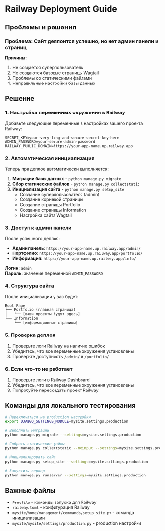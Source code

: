 # Railway Deployment Guide

## Проблемы и решения

### Проблема: Сайт деплоится успешно, но нет админ панели и страниц

**Причины:**
1. Не создается суперпользователь
2. Не создаются базовые страницы Wagtail
3. Проблемы со статическими файлами
4. Неправильные настройки базы данных

## Решение

### 1. Настройка переменных окружения в Railway

Добавьте следующие переменные в настройках вашего проекта Railway:

```
SECRET_KEY=your-very-long-and-secure-secret-key-here
ADMIN_PASSWORD=your-secure-admin-password
RAILWAY_PUBLIC_DOMAIN=https://your-app-name.up.railway.app
```

### 2. Автоматическая инициализация

Теперь при деплое автоматически выполняется:

1. **Миграции базы данных** - `python manage.py migrate`
2. **Сбор статических файлов** - `python manage.py collectstatic`
3. **Инициализация сайта** - `python manage.py setup_site`
   - Создание суперпользователя (admin)
   - Создание корневой страницы
   - Создание страницы Portfolio
   - Создание страницы Information
   - Настройка сайта Wagtail

### 3. Доступ к админ панели

После успешного деплоя:

- **Админ панель**: `https://your-app-name.up.railway.app/admin/`
- **Портфолио**: `https://your-app-name.up.railway.app/portfolio/`
- **Информация**: `https://your-app-name.up.railway.app/info/`

**Логин**: `admin`  
**Пароль**: значение переменной `ADMIN_PASSWORD`

### 4. Структура сайта

После инициализации у вас будет:

```
Root Page
├── Portfolio (главная страница)
│   └── [ваши проекты будут здесь]
└── Information
    └── [информационные страницы]
```

### 5. Проверка деплоя

1. Проверьте логи Railway на наличие ошибок
2. Убедитесь, что все переменные окружения установлены
3. Проверьте доступность `/admin/` и `/portfolio/`

### 6. Если что-то не работает

1. Проверьте логи в Railway Dashboard
2. Убедитесь, что все переменные окружения установлены
3. Попробуйте пересоздать проект Railway

## Команды для локального тестирования

```bash
# Переключиться на production настройки
export DJANGO_SETTINGS_MODULE=mysite.settings.production

# Выполнить миграции
python manage.py migrate --settings=mysite.settings.production

# Собрать статические файлы
python manage.py collectstatic --noinput --settings=mysite.settings.production

# Инициализировать сайт
python manage.py setup_site --settings=mysite.settings.production

# Запустить сервер
python manage.py runserver --settings=mysite.settings.production
```

## Важные файлы

- `Procfile` - команды запуска для Railway
- `railway.toml` - конфигурация Railway
- `mysite/home/management/commands/setup_site.py` - команда инициализации
- `mysite/mysite/settings/production.py` - production настройки